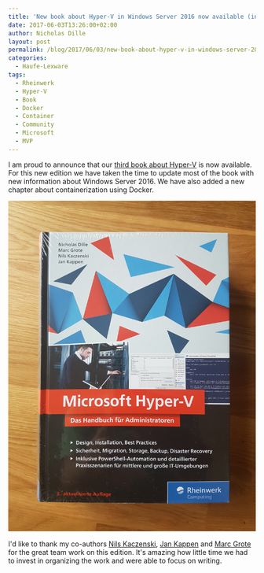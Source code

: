 ```yaml
---
title: 'New book about Hyper-V in Windows Server 2016 now available (including #Docker)'
date: 2017-06-03T13:26:00+02:00
author: Nicholas Dille
layout: post
permalink: /blog/2017/06/03/new-book-about-hyper-v-in-windows-server-2016-now-available-including-docker/
categories:
  - Haufe-Lexware
tags:
  - Rheinwerk
  - Hyper-V
  - Book
  - Docker
  - Container
  - Community
  - Microsoft
  - MVP
---
```

I am proud to announce that our [third book about Hyper-V](https://www.rheinwerk-verlag.de/microsoft-hyper-v_4229/) is now available. For this new edition we have taken the time to update most of the book with new information about Windows Server 2016. We have also added a new chapter about containerization using Docker.<!--more-->

![Hyper-V in Windows Server 2016 including containerization with Docker](/media/2017/06/book2016.jpg)

I'd like to thank my co-authors [Nils Kaczenski](https://twitter.com/Kaczenski), [Jan Kappen](https://twitter.com/JanKappen) and [Marc Grote](http://www.it-training-grote.de/) for the great team work on this edition. It's amazing how little time we had to invest in organizing the work and were able to focus on writing.